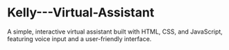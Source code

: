 # Kelly---Virtual-Assistant
A simple, interactive virtual assistant built with HTML, CSS, and JavaScript, featuring voice input and a user-friendly interface.
